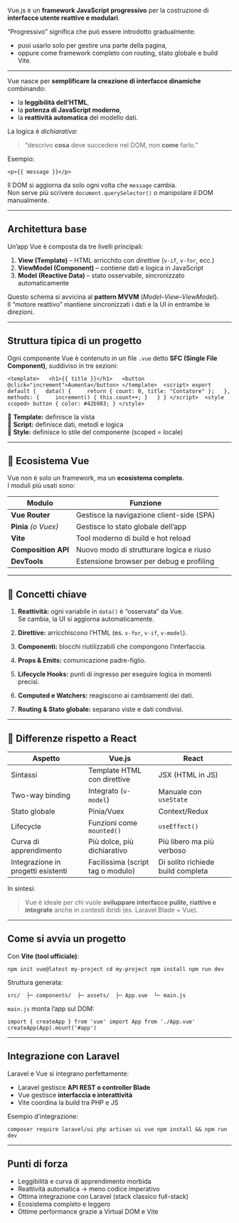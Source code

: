 Vue.js è un **framework JavaScript progressivo** per la costruzione di **interfacce utente reattive e modulari**.  

“Progressivo” significa che può essere introdotto gradualmente:
- puoi usarlo solo per gestire una parte della pagina,
- oppure come framework completo con routing, stato globale e build Vite.

---

Vue nasce per **semplificare la creazione di interfacce dinamiche** combinando:
- la **leggibilità dell’HTML**,
- la **potenza di JavaScript moderno**,
- la **reattività automatica** del modello dati.


La logica è _dichiarativa_:

> “descrivo **cosa** deve succedere nel DOM, non **come** farlo.”

Esempio:

`<p>{{ message }}</p>`

Il DOM si aggiorna da solo ogni volta che `message` cambia.  
Non serve più scrivere `document.querySelector()` o manipolare il DOM manualmente.

---
## Architettura base

Un’app Vue è composta da tre livelli principali:

1. **View (Template)** – HTML arricchito con _direttive_ (`v-if`, `v-for`, ecc.)
2. **ViewModel (Component)** – contiene dati e logica in JavaScript
3. **Model (Reactive Data)** – stato osservabile, sincronizzato automaticamente

Questo schema si avvicina al **pattern MVVM** (_Model–View–ViewModel_).  
Il “motore reattivo” mantiene sincronizzati i dati e la UI in entrambe le direzioni.

---
## Struttura tipica di un progetto

Ogni componente Vue è contenuto in un file `.vue` detto **SFC (Single File Component)**, suddiviso in tre sezioni:

`<template>   <h1>{{ title }}</h1>   <button @click="increment">Aumenta</button> </template>  <script> export default {   data() {     return { count: 0, title: "Contatore" };   },   methods: {     increment() { this.count++; }   } } </script>  <style scoped> button { color: #42b983; } </style>`

📘 **Template:** definisce la vista  
📘 **Script:** definisce dati, metodi e logica  
📘 **Style:** definisce lo stile del componente (scoped = locale)

---

## 🧩 Ecosistema Vue

Vue non è solo un framework, ma un **ecosistema completo**.  
I moduli più usati sono:

|Modulo|Funzione|
|---|---|
|**Vue Router**|Gestisce la navigazione client-side (SPA)|
|**Pinia** _(o Vuex)_|Gestisce lo stato globale dell’app|
|**Vite**|Tool moderno di build e hot reload|
|**Composition API**|Nuovo modo di strutturare logica e riuso|
|**DevTools**|Estensione browser per debug e profiling|

---

## 🧠 Concetti chiave

1. **Reattività:** ogni variabile in `data()` è “osservata” da Vue.  
    Se cambia, la UI si aggiorna automaticamente.

2. **Direttive:** arricchiscono l’HTML (es. `v-for`, `v-if`, `v-model`).

3. **Componenti:** blocchi riutilizzabili che compongono l’interfaccia.

4. **Props & Emits:** comunicazione padre-figlio.

5. **Lifecycle Hooks:** punti di ingresso per eseguire logica in momenti precisi.

6. **Computed e Watchers:** reagiscono ai cambiamenti dei dati.

7. **Routing & Stato globale:** separano viste e dati condivisi.


---

## 🧩 Differenze rispetto a React

|Aspetto|Vue.js|React|
|---|---|---|
|Sintassi|Template HTML con direttive|JSX (HTML in JS)|
|Two-way binding|Integrato (`v-model`)|Manuale con `useState`|
|Stato globale|Pinia/Vuex|Context/Redux|
|Lifecycle|Funzioni come `mounted()`|`useEffect()`|
|Curva di apprendimento|Più dolce, più dichiarativo|Più libero ma più verboso|
|Integrazione in progetti esistenti|Facilissima (script tag o modulo)|Di solito richiede build completa|

 In sintesi:

> Vue è ideale per chi vuole **sviluppare interfacce pulite, riattive e integrate** anche in contesti ibridi (es. Laravel Blade + Vue).

---

## Come si avvia un progetto

Con **Vite (tool ufficiale)**:

`npm init vue@latest my-project cd my-project npm install npm run dev`

Struttura generata:

`src/  ├─ components/  ├─ assets/  ├─ App.vue  └─ main.js`

`main.js` monta l’app sul DOM:

`import { createApp } from 'vue' import App from './App.vue'  createApp(App).mount('#app')`

---

## Integrazione con Laravel

Laravel e Vue si integrano perfettamente:

- Laravel gestisce **API REST o controller Blade**
- Vue gestisce **interfaccia e interattività**
- Vite coordina la build tra PHP e JS


Esempio d’integrazione:

`composer require laravel/ui php artisan ui vue npm install && npm run dev`

---

##  Punti di forza 
- Leggibilità e curva di apprendimento morbida
- Reattività automatica → meno codice imperativo
- Ottima integrazione con Laravel (stack classico full-stack)
- Ecosistema completo e leggero
- Ottime performance grazie a Virtual DOM e Vite

